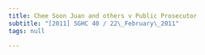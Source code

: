 ```yaml
---
title: Chee Soon Juan and others v Public Prosecutor
subtitle: "[2011] SGHC 40 / 22\_February\_2011"
tags: null

---
```


